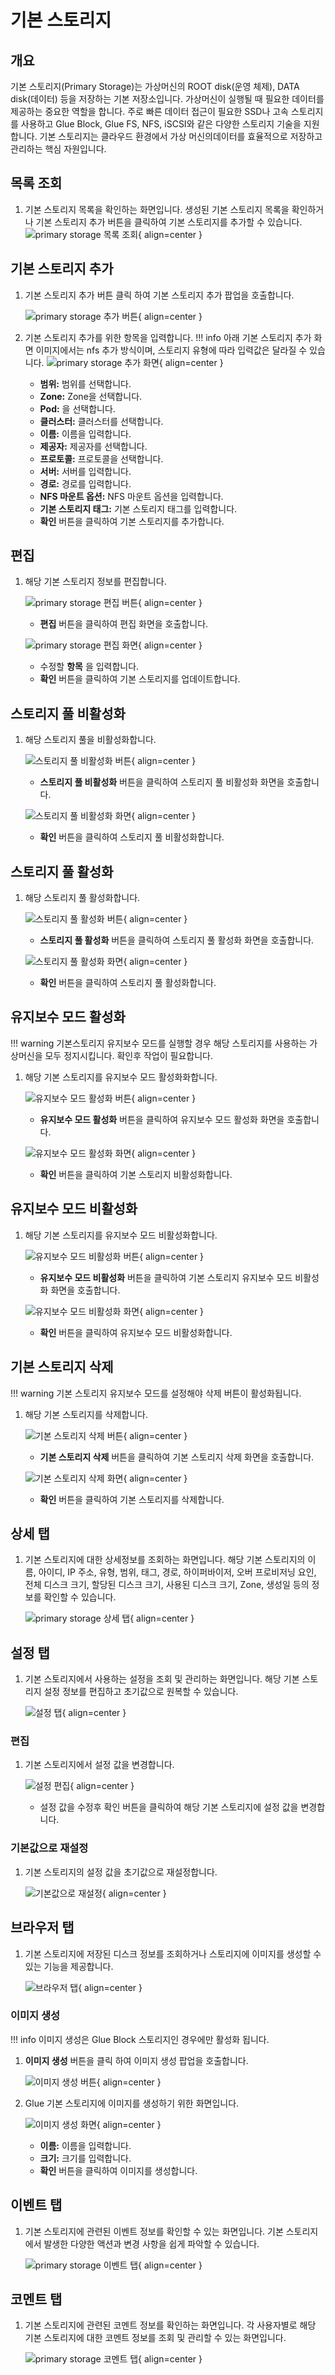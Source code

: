 
# 기본 스토리지

## 개요
기본 스토리지(Primary Storage)는 가상머신의 ROOT disk(운영 체제), DATA disk(데이터) 등을 저장하는 기본 저장소입니다. 가상머신이 실행될 때 필요한 데이터를 제공하는 중요한 역할을 합니다. 주로 빠른 데이터 접근이 필요한 SSD나 고속 스토리지를 사용하고 Glue Block, Glue FS, NFS, iSCSI와 같은 다양한 스토리지 기술을 지원합니다. 기본 스토리지는 클라우드 환경에서 가상 머신의데이터를 효율적으로 저장하고 관리하는 핵심 자원입니다.

## 목록 조회

1. 기본 스토리지 목록을 확인하는 화면입니다.
    생성된 기본 스토리지 목록을 확인하거나 기본 스토리지 추가 버튼을 클릭하여 기본 스토리지를 추가할 수 있습니다.
    ![primary storage 목록 조회](../../assets/images/admin-guide/mold/infrastructure/primary-storage/primary-storage-list.png){ align=center }

## 기본 스토리지 추가

1. 기본 스토리지 추가 버튼 클릭 하여 기본 스토리지 추가 팝업을 호출합니다.
    
    ![primary storage 추가 버튼](../../assets/images/admin-guide/mold/infrastructure/primary-storage/primary-storage-add-btn.png){ align=center }

2. 기본 스토리지 추가를 위한 항목을 입력합니다.
    !!! info
        아래 기본 스토리지 추가 화면 이미지에서는 nfs 추가 방식이며, 스토리지 유형에 따라 입력값은 달라질 수 있습니다.
    ![primary storage 추가 화면](../../assets/images/admin-guide/mold/infrastructure/primary-storage/primary-storage-add.png){ align=center }

    * **범위:** 범위를 선택합니다.
    * **Zone:** Zone을 선택합니다.
    * **Pod:** 을 선택합니다.
    * **클러스터:** 클러스터를 선택합니다.
    * **이름:** 이름을 입력합니다.
    * **제공자:** 제공자를 선택합니다.
    * **프로토콜:** 프로토콜을 선택합니다.
    * **서버:** 서버를 입력합니다.
    * **경로:** 경로를 입력합니다.
    * **NFS 마운트 옵션:** NFS 마운트 옵션을 입력합니다.
    * **기본 스토리지 태그:** 기본 스토리지 태그를 입력합니다.
    * **확인** 버튼을 클릭하여 기본 스토리지를 추가합니다.

## 편집

1. 해당 기본 스토리지 정보를 편집합니다.

    ![primary storage 편집 버튼](../../assets/images/admin-guide/mold/infrastructure/primary-storage/primary-storage-update-btn.png){ align=center }

    * **편집** 버튼을 클릭하여 편집 화면을 호출합니다.

    ![primary storage 편집 화면](../../assets/images/admin-guide/mold/infrastructure/primary-storage/primary-storage-update.png){ align=center }

    * 수정할 **항목** 을 입력합니다.
    * **확인** 버튼을 클릭하여 기본 스토리지를 업데이트합니다.

## 스토리지 풀 비활성화

1. 해당 스토리지 풀을 비활성화합니다.

    ![스토리지 풀 비활성화 버튼](../../assets/images/admin-guide/mold/infrastructure/primary-storage/primary-storage-pool-disable-btn.png){ align=center }

    * **스토리지 풀 비활성화** 버튼을 클릭하여 스토리지 풀 비활성화 화면을 호출합니다.

    ![스토리지 풀 비활성화 화면](../../assets/images/admin-guide/mold/infrastructure/primary-storage/primary-storage-pool-disable.png){ align=center }

    * **확인** 버튼을 클릭하여 스토리지 풀 비활성화합니다.

## 스토리지 풀 활성화

1. 해당 스토리지 풀 활성화합니다.

    ![스토리지 풀 활성화 버튼](../../assets/images/admin-guide/mold/infrastructure/primary-storage/primary-storage-pool-enable-btn.png){ align=center }

    * **스토리지 풀 활성화** 버튼을 클릭하여 스토리지 풀 활성화 화면을 호출합니다.

    ![스토리지 풀 활성화 화면](../../assets/images/admin-guide/mold/infrastructure/primary-storage/primary-storage-pool-enable.png){ align=center }

    * **확인** 버튼을 클릭하여 스토리지 풀 활성화합니다.

## 유지보수 모드 활성화

!!! warning
    기본스토리지 유지보수 모드를 실행할 경우 해당 스토리지를 사용하는 가상머신을 모두 정지시킵니다. 확인후 작업이 필요합니다.

1. 해당 기본 스토리지를 유지보수 모드 활성화화합니다.

    ![유지보수 모드 활성화 버튼](../../assets/images/admin-guide/mold/infrastructure/primary-storage/primary-storage-maintenance-mode-enable-btn.png){ align=center }

    * **유지보수 모드 활성화** 버튼을 클릭하여 유지보수 모드 활성화 화면을 호출합니다.

    ![유지보수 모드 활성화 화면](../../assets/images/admin-guide/mold/infrastructure/primary-storage/primary-storage-maintenance-mode-enable.png){ align=center }

    * **확인** 버튼을 클릭하여 기본 스토리지 비활성화합니다.

## 유지보수 모드 비활성화

1. 해당 기본 스토리지를 유지보수 모드 비활성화합니다.

    ![유지보수 모드 비활성화 버튼](../../assets/images/admin-guide/mold/infrastructure/primary-storage/primary-storage-maintenance-mode-disable-btn.png){ align=center }

    * **유지보수 모드 비활성화** 버튼을 클릭하여 기본 스토리지 유지보수 모드 비활성화 화면을 호출합니다.

    ![유지보수 모드 비활성화 화면](../../assets/images/admin-guide/mold/infrastructure/primary-storage/primary-storage-maintenance-mode-disable.png){ align=center }

    * **확인** 버튼을 클릭하여 유지보수 모드 비활성화합니다.

##  기본 스토리지 삭제

!!! warning
    기본 스토리지 유지보수 모드를 설정해야 삭제 버튼이 활성화됩니다.

1. 해당 기본 스토리지를 삭제합니다.

    ![기본 스토리지 삭제 버튼](../../assets/images/admin-guide/mold/infrastructure/primary-storage/primary-storage-remove-btn.png){ align=center }

    * **기본 스토리지 삭제** 버튼을 클릭하여 기본 스토리지 삭제 화면을 호출합니다.

    ![기본 스토리지 삭제 화면](../../assets/images/admin-guide/mold/infrastructure/primary-storage/primary-storage-remove.png){ align=center }

    * **확인** 버튼을 클릭하여 기본 스토리지를 삭제합니다.


## 상세 탭

1. 기본 스토리지에 대한 상세정보를 조회하는 화면입니다. 해당 기본 스토리지의 이름, 아이디, IP 주소, 유형, 범위, 태그, 경로, 하이퍼바이저, 오버 프로비저닝 요인, 전체 디스크 크기, 할당된 디스크 크기, 사용된 디스크 크기, Zone, 생성일 등의 정보를 확인할 수 있습니다.

    ![primary storage 상세 탭](../../assets/images/admin-guide/mold/infrastructure/primary-storage/primary-storage-detail-tab.png){ align=center }

## 설정 탭

1. 기본 스토리지에서 사용하는 설정을 조회 및 관리하는 화면입니다. 해당 기본 스토리지 설정 정보를 편집하고 초기값으로 원복할 수 있습니다.

    ![설정 탭](../../assets/images/admin-guide/mold/infrastructure/primary-storage/primary-storage-setting-tab.png){ align=center }

### 편집

1. 기본 스토리지에서 설정 값을 변경합니다.

    ![설정 편집](../../assets/images/admin-guide/mold/infrastructure/primary-storage/primary-storage-setting-update-btn.png){ align=center }

    * 설정 값을 수정후 확인 버튼을 클릭하여 해당 기본 스토리지에 설정 값을 변경합니다. 

### 기본값으로 재설정

1. 기본 스토리지의 설정 값을 초기값으로 재설정합니다.

    ![기본값으로 재설정](../../assets/images/admin-guide/mold/infrastructure/primary-storage/primary-storage-setting-reset-btn.png){ align=center }

## 브라우저 탭

1. 기본 스토리지에 저장된 디스크 정보를 조회하거나 스토리지에 이미지를 생성할 수 있는 기능을 제공합니다.

    ![브라우저 탭](../../assets/images/admin-guide/mold/infrastructure/primary-storage/browser-tab.png){ align=center }

### 이미지 생성

!!! info
    이미지 생성은 Glue Block 스토리지인 경우에만 활성화 됩니다.

1. **이미지 생성** 버튼을 클릭 하여 이미지 생성 팝업을 호출합니다.
    
    ![이미지 생성 버튼](../../assets/images/admin-guide/mold/infrastructure/primary-storage/create-image-btn.png){ align=center }

2. Glue 기본 스토리지에 이미지를 생성하기 위한 화면입니다.

    ![이미지 생성 화면](../../assets/images/admin-guide/mold/infrastructure/primary-storage/create-image.png){ align=center }

    * **이름:** 이름을 입력합니다.
    * **크기:** 크기를 입력합니다.
    * **확인** 버튼을 클릭하여 이미지를 생성합니다.

## 이벤트 탭

1. 기본 스토리지에 관련된 이벤트 정보를 확인할 수 있는 화면입니다. 기본 스토리지에서 발생한 다양한 액션과 변경 사항을 쉽게 파악할 수 있습니다.

    ![primary storage 이벤트 탭](../../assets/images/admin-guide/mold/infrastructure/primary-storage/primary-storage-events-tab.png){ align=center }

## 코멘트 탭

1. 기본 스토리지에 관련된 코멘트 정보를 확인하는 화면입니다. 각 사용자별로 해당 기본 스토리지에 대한 코멘트 정보를 조회 및 관리할 수 있는 화면입니다.

    ![primary storage 코멘트 탭](../../assets/images/admin-guide/mold/infrastructure/primary-storage/primary-storage-comments-tab.png){ align=center }
